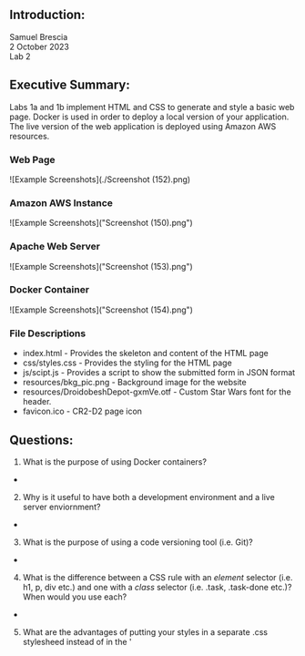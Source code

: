 
## Introduction:
Samuel Brescia  
2 October 2023  
Lab 2

## Executive Summary:

Labs 1a and 1b implement HTML and CSS to generate and style a basic web page. Docker is used in order to deploy a local version of your application. The live version of the web application is deployed using Amazon AWS resources. 

### Web Page
![Example Screenshots](./Screenshot (152).png)

### Amazon AWS Instance
![Example Screenshots]("Screenshot (150).png")

### Apache Web Server
![Example Screenshots]("Screenshot (153).png")

### Docker Container
![Example Screenshots]("Screenshot (154).png")

### File Descriptions

* index.html - Provides the skeleton and content of the HTML page
* css/styles.css - Provides the styling for the HTML page
* js/scipt.js - Provides a script to show the submitted form in JSON format
* resources/bkg_pic.png - Background image for the website  
* resources/DroidobeshDepot-gxmVe.otf - Custom Star Wars font for the header.
* favicon.ico - CR2-D2 page icon

## Questions:

1. What is the purpose of using Docker containers?
  -

2. Why is it useful to have both a development environment and a live server enviornment?
  -

3. What is the purpose of using a code versioning tool (i.e. Git)?
  -

4. What is the difference between a CSS rule with an *element* selector (i.e. h1, p, div etc.) and one with a *class* selector (i.e. .task, .task-done etc.)? When would you use each?
  -

5. What are the advantages of putting your styles in a separate .css stylesheed instead of in the '<style>' element of '<head'?
  -

6. How do web browsers choose which CSS to use for an HTML element whe the CSS rules contradict each other? What is the order of precedence for CSS rules?
  -

7. Why should you disable directory access for your server?
  -

## Lessons Learned:

### JavaScript Comparisons  

JavaScript does extremely loose comparisons. Therefore if (thisVar == 0) will evaluate true if thisVar = 0 or null or “” or false. This problem often arises when doing an if statement where you want to check if something is not blank but 0 is a good value. To solve this problem use === or !==. These mean an exact comparison, not a loose comparison. Therefore if (thisVar === “”) and thisVar = 0 it will be false. On the other hand if (thisVar == “”) and thisVar = 0 it will evaluate true.

*There should be 3 lessons learned in your write-up, not just one.*

## Conclusions :

- Use nodejs to create an API
- Install packages using npm
- Create an SSL certificate
- Create firewall rules to allow traffic

## References

https://nodejs.org/docs/latest/api/  
https://certbot.eff.org/  
https://docs.aws.amazon.com/network-firewall/latest/developerguide/rule-groups.html
